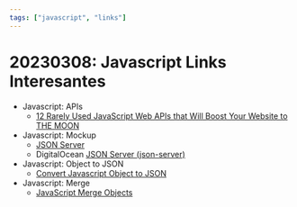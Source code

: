 ```yaml
---
tags: ["javascript", "links"]
---
```


# 20230308: Javascript Links Interesantes

<TagsLinks />

- Javascript: APIs
	- [12 Rarely Used JavaScript Web APIs that Will Boost Your Website to THE MOON](https://dev.to/eludadev/12-rarely-used-javascript-web-apis-that-will-take-your-website-to-the-next-level-4lf1)
- Javascript: Mockup
	- [JSON Server](https://github.com/typicode/json-server)
	- DigitalOcean [JSON Server (json-server)](https://www.digitalocean.com/community/tutorials/json-server)
- Javascript: Object to JSON
	- [Convert Javascript Object to JSON](https://www.convertsimple.com/convert-javascript-to-json/)
- Javascript: Merge
	- [JavaScript Merge Objects](https://www.javascripttutorial.net/object/javascript-merge-objects/)